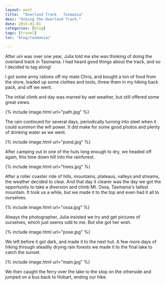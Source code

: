```yaml
---
layout: post
title:  "Overland Track - Tasmania"
desc: "Hiking the Overland Track."
date: 2015-01-01
categories: [blog]
tags: [travel]
loc: 'blog/tasmania/'

---
```


After uni was over one year, Julia told me she was thinking
of doing the overland track in Tasmania. I had heard good things
about the track, and so I decided to tag along!

I got some army rations off my mate Chris, and bought a ton 
of food from the store, loaded up some clothes and tools, threw
them in my hiking back pack, and off we went.

The initial climb and day was marred by wet weather, but still
offered some great views.

{% include image.html url="path.jpg"  %}

The rain continued for several days, periodically turning into 
sleet when it could summon the will power. It did make for some good
photos and plenty of drinking water as we went.

{% include image.html url="pond.jpg"  %}



After camping out in 
one of the huts long enough to dry, we headed off again, this time
down hill into the rainforest.

{% include image.html url="trees.jpg"  %}

After a roller coaster ride of hills, mountains, plateaus, valleys and
streams, the weather decided to clear. And that day it clearer 
was the day we got the opportunity to take a diversion and climb Mt. Ossa,
Tasmania's tallest mountain. It took us a while, but we made it to the
top and even had it all to ourselves.

{% include image.html url="ossa.jpg"  %}

Always the photographer, Julia insisted we try and get pictures 
of ourselves, which just seems odd to me. But she got her wish.

{% include image.html url="pose.jpg"  %}

We left before it got dark, and made it to the next hut. A few more 
days of hiking through steadily drying rain forests we made it to the 
final lake to catch the sunset.

{% include image.html url="main.jpg"  %}

We then caught the ferry over the lake to the stop on the otherside
and jumped on a bus back to Hobart, ending our hike.

